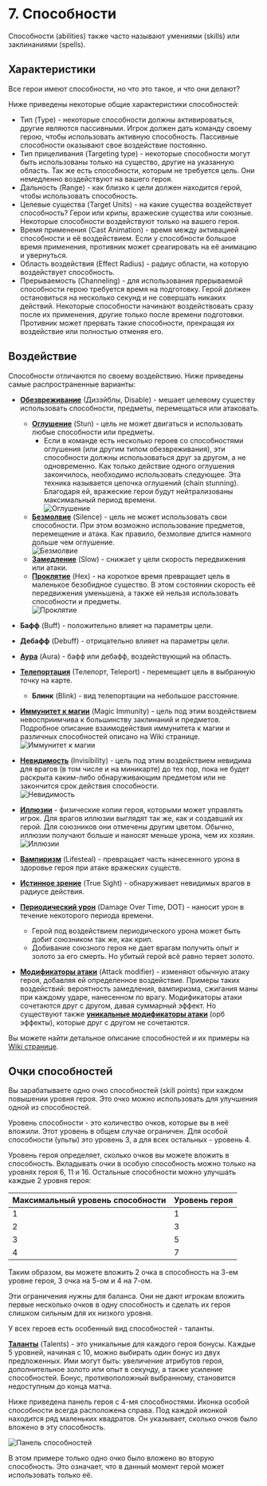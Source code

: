 # 7. Способности

Способности (abilities) также часто называют умениями (skills) или заклинаниями (spells).

## Характеристики

Все герои имеют способности, но что это такое, и что они делают?

Ниже приведены некоторые общие характеристики способностей:

* Тип (Type) - некоторые способности должны активироваться, другие являются пассивными. Игрок должен дать команду своему герою, чтобы использовать активную способность. Пассивные способности оказывают свое воздействие постоянно.
* Тип прицеливания (Targeting type) - некоторые способности могут быть использованы только на существо, другие на указанную область. Так же есть способности, которым не требуется цель. Они немедленно воздействуют на вашего героя.
* Дальность (Range) - как близко к цели должен находится герой, чтобы использовать способность.
* Целевые существа (Target Units) - на какие существа воздействует способность? Герои или крипы, вражеские существа или союзные. Некоторые способности воздействуют только на вашего героя.
* Время применения (Cast Animation) - время между активацией способности и её воздействием. Если у способности большое время применения, противник может среагировать на её анимацию и увернуться.
* Область воздействия (Effect Radius) - радиус области, на которую воздействует способность.
* Прерываемость (Channeling) - для использования прерываемой способности герою требуется время на подготовку. Герой должен остановиться на несколько секунд и не совершать никаких действий. Некоторые способности начинают воздействовать сразу после их применения, другие только после времени подготовки. Противник может прервать такие способности, прекращая их воздействие или полностью отменяя его.

## Воздействие

Способности отличаются по своему воздействию. Ниже приведены самые распространенные варианты:

* [**Обезвреживание**](https://dota2-ru.gamepedia.com/%D0%9E%D0%B1%D0%B5%D0%B7%D0%B2%D1%80%D0%B5%D0%B6%D0%B8%D0%B2%D0%B0%D0%BD%D0%B8%D0%B5) (Дизэйблы, Disable) - мешает целевому существу использовать способности, предметы, перемещаться или атаковать.
	* [**Оглушение**](https://dota2-ru.gamepedia.com/%D0%9E%D0%B3%D0%BB%D1%83%D1%88%D0%B5%D0%BD%D0%B8%D0%B5) (Stun) - цель не может двигаться и использовать любые способности или предметы.
		* Если в команде есть несколько героев со способностями оглушения (или другим типом обезвреживания), эти способности должны использоваться друг за другом, а не одновременно. Как только действие одного оглушения закончилось, необходимо использовать следующее. Эта техника называется цепочка оглушений (chain stunning). Благодаря ей, вражеские герои будут нейтрализованы максимальный период времени.<br/>
![Оглушение](images/7.1_stun.gif)
	* [**Безмолвие**](https://dota2-ru.gamepedia.com/%D0%91%D0%B5%D0%B7%D0%BC%D0%BE%D0%BB%D0%B2%D0%B8%D0%B5) (Silence) - цель не может использовать свои способности. При этом возможно использование предметов, перемещение и атака. Как правило, безмолвие длится намного дольше чем оглушение.<br/>
![Безмолвие](images/7.2_silence.gif)
	* [**Замедление**](https://dota2-ru.gamepedia.com/%D0%97%D0%B0%D0%BC%D0%B5%D0%B4%D0%BB%D0%B5%D0%BD%D0%B8%D0%B5) (Slow) - снижает у цели скорость передвижения или атаки.
	* [**Проклятие**](https://dota2-ru.gamepedia.com/%D0%9F%D1%80%D0%BE%D0%BA%D0%BB%D1%8F%D1%82%D0%B8%D0%B5) (Hex) - на короткое время превращает цель в маленькое безобидное существо. В этом состоянии скорость её передвижения уменьшена, а также ей нельзя использовать способности и предметы.<br/>
![Проклятие](images/7.3_hex.gif)
* **Бафф** (Buff) - положительно влияет на параметры цели.
* **Дебафф** (Debuff) - отрицательно влияет на параметры цели.
* [**Аура**](https://dota2-ru.gamepedia.com/%D0%90%D1%83%D1%80%D0%B0) (Aura) - бафф или дебафф, воздействующий на область.
* [**Телепортация**](https://dota2-ru.gamepedia.com/%D0%A2%D0%B5%D0%BB%D0%B5%D0%BF%D0%BE%D1%80%D1%82%D0%B0%D1%86%D0%B8%D1%8F) (Телепорт, Teleport) - перемещает цель в выбранную точку на карте.
	* **Блинк** (Blink) - вид телепортации на небольшое расстояние.
* [**Иммунитет к магии**](https://dota2-ru.gamepedia.com/%D0%98%D0%BC%D0%BC%D1%83%D0%BD%D0%B8%D1%82%D0%B5%D1%82_%D0%BA_%D0%B7%D0%B0%D0%BA%D0%BB%D0%B8%D0%BD%D0%B0%D0%BD%D0%B8%D1%8F%D0%BC) (Magic Immunity) - цель под этим воздействием невосприимчива к большинству заклинаний и предметов. Подробное описание взаимодействия иммунитета к магии и различных способностей описано на Wiki странице.<br/>
![Иммунитет к магии](images/7.4_magic_immunity.gif)
* [**Невидимость**](https://dota2-ru.gamepedia.com/%D0%9D%D0%B5%D0%B2%D0%B8%D0%B4%D0%B8%D0%BC%D0%BE%D1%81%D1%82%D1%8C) (Invisibility) - цель под этим воздействием невидима для врагов (в том числе и на миникарте) до тех пор, пока не будет раскрыта каким-либо обнаруживающим предметом или не закончится срок действия способности.<br/>
![Невидимость](images/7.5_invisibility.gif)
* [**Иллюзии**](https://dota2-ru.gamepedia.com/%D0%98%D0%BB%D0%BB%D1%8E%D0%B7%D0%B8%D0%B8) - физические копии героя, которыми может управлять игрок. Для врагов иллюзии выглядят так же, как и создавший их герой. Для союзников они отмечены другим цветом. Обычно, иллюзии получают больше и наносят меньше урона, чем их хозяин.<br/>
![Иллюзии](images/7.6_illusions.png)
* [**Вампиризм**](https://dota2-ru.gamepedia.com/%D0%92%D0%B0%D0%BC%D0%BF%D0%B8%D1%80%D0%B8%D0%B7%D0%BC) (Lifesteal) - превращает часть нанесенного урона в здоровье героя при атаке вражеских существ.
* [**Истинное зрение**](https://dota2-ru.gamepedia.com/%D0%9D%D0%B5%D0%B2%D0%B8%D0%B4%D0%B8%D0%BC%D0%BE%D1%81%D1%82%D1%8C#True_Sight) (True Sight) - обнаруживает невидимых врагов в радиусе действия.
* [**Периодический урон**](https://dota2-ru.gamepedia.com/%D0%9F%D0%B5%D1%80%D0%B8%D0%BE%D0%B4%D0%B8%D1%87%D0%B5%D1%81%D0%BA%D0%B8%D0%B9_%D1%83%D1%80%D0%BE%D0%BD) (Damage Over Time, DOT) - наносит урон в течение некоторого периода времени.
	* Герой под воздействием периодического урона может быть добит союзником так же, как крип.
	* Добивание союзного героя не дает врагам получить опыт и золото за его смерть. Но убитый герой всё равно теряет золото.

* [**Модификаторы атаки**](https://dota2-ru.gamepedia.com/%D0%9C%D0%BE%D0%B4%D0%B8%D1%84%D0%B8%D0%BA%D0%B0%D1%82%D0%BE%D1%80%D1%8B_%D0%B0%D1%82%D0%B0%D0%BA%D0%B8) (Attack modifier) - изменяют обычную атаку героя, добавляя ей определенное воздействие. Примеры таких воздействий: вероятность замедления, вампиризма, сжигания маны при каждому ударе, нанесенном по врагу.
Модификаторы атаки сочетаются друг с другом, давая суммарный эффект. Но существуют также [**уникальные модификаторы атаки**](https://dota2-ru.gamepedia.com/%D0%A3%D0%BD%D0%B8%D0%BA%D0%B0%D0%BB%D1%8C%D0%BD%D1%8B%D0%B9_%D0%BC%D0%BE%D0%B4%D0%B8%D1%84%D0%B8%D0%BA%D0%B0%D1%82%D0%BE%D1%80_%D0%B0%D1%82%D0%B0%D0%BA%D0%B8) (орб эффекты), которые друг с другом не сочетаются.

Вы можете найти детальное описание способностей и их примеры на [Wiki странице](https://dota2-ru.gamepedia.com/%D0%A1%D0%BF%D0%BE%D1%81%D0%BE%D0%B1%D0%BD%D0%BE%D1%81%D1%82%D0%B8).

## Очки способностей

Вы зарабатываете одно очко способностей (skill points) при каждом повышении уровня героя. Это очко можно использовать для улучшения одной из способностей.

Уровень способности - это количество очков, которые вы в неё вложили. Этот уровень в общем случае ограничен. Для особой способности (ульты) это уровень 3, а для всех остальных - уровень 4.

Уровень героя определяет, сколько очков вы можете вложить в способность. Вкладывать очки в особую способность можно только на уровнях героя 6, 11 и 16. Остальные способности можно улучшать каждые 2 уровня героя:

| Максимальный уровень способности | Уровень героя |
| -- | -- |
| 1 | 1 |
| 2 | 3 |
| 3 | 5 |
| 4 | 7 |

Таким образом, вы можете вложить 2 очка в способность на 3-ем уровне героя, 3 очка на 5-ом и 4 на 7-ом.

Эти ограничения нужны для баланса. Они не дают игрокам вложить первые несколько очков в одну способность и сделать их героя слишком сильным для их низкого уровня.

У всех героев есть особенный вид способностей - таланты.

[**Таланты**](https://dota2-ru.gamepedia.com/%D0%A2%D0%B0%D0%BB%D0%B0%D0%BD%D1%82%D1%8B) (Talents) - это уникальные для каждого героя бонусы. Каждые 5 уровней, начиная с 10, можно выбирать один бонус из двух предложенных. Ими могут быть: увеличение атрибутов героя, дополнительное золото или опыт в секунду, а также усиление способностей. Бонус, противоположный выбранному, становится недоступным до конца матча.

Ниже приведена панель героя с 4-мя способностями. Иконка особой способности всегда расположена справа. Под каждой иконкой находится ряд маленьких квадратов. Он указывает, сколько очков было вложено в эту способность.

![Панель способностей](images/7.7_abilities.png)

В этом примере только одно очко было вложено во вторую способность. Это означает, что в данный момент герой может использовать только её.
